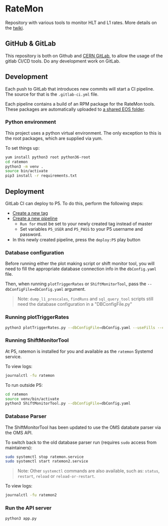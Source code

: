 # RateMon

Repository with various tools to monitor HLT and L1 rates. More details on the [twiki](https://twiki.cern.ch/twiki/bin/viewauth/CMS/RateMonitoringScriptWithReferenceComparison).

## GitHub & GitLab

This repository is both on Github and [CERN GitLab](https://gitlab.cern.ch/cms-tsg-fog/RateMon), to allow the usage of the gitlab CI/CD tools.
Do any development work on GitLab.

## Development

Each push to GitLab that introduces new commits will start a CI pipeline.
The source for that is the `.gitlab-ci.yml` file.

Each pipeline contains a build of an RPM package for the RateMon tools. These packages are automatically uploaded to [a shared EOS folder](https://cernbox.cern.ch/index.php/s/TL7L81EaTE3Z8Zy).

### Python environment

This project uses a python virtual environment.
The only exception to this is the root packages, which are supplied via yum.

To set things up:
```bash
yum install python3 root python36-root
cd ratemon
python3 -m venv .
source bin/activate
pip3 install -r requirements.txt
```

## Deployment

GitLab CI can deploy to P5. To do this, perform the following steps:

- [Create a new tag](https://gitlab.cern.ch/cms-tsg-fog/ratemon/-/tags/new)
- [Create a new pipeline](https://gitlab.cern.ch/cms-tsg-fog/ratemon/-/pipelines/new)
  - `Run for` must be set to your newly created tag instead of master
  - Set variables `P5_USER` and `P5_PASS` to your P5 username and password.
- In this newly created pipeline, press the `deploy:P5` play button

### Database configuration

Before running either the plot making script or shift monitor tool, you will need to fill the appropriate database connection info in the `dbConfig.yaml` file.

Then, when running `plotTriggerRates` or `ShiftMonitorTool`, pass the `--dbConfigFile=dbConfig.yaml` argument.

> Note: `dump_l1_prescales`, `findRuns` and `sql_query_tool` scripts still need the database configuration in a "DBConfigFile.py"


### Running plotTriggerRates

```bash
python3 plotTriggerRates.py --dbConfigFile=dbConfig.yaml --useFills --createFit --bestFit --triggerList=TriggerLists/monitorlist_COLLISIONS.list 6303
```

### Running ShiftMonitorTool

At P5, ratemon is installed for you and available as the `ratemon` Systemd service.

To view logs:
```bash
journalctl -fu ratemon
```

To run outside P5:
```bash
cd ratemon
source venv/bin/activate
python3 ShiftMonitorTool.py --dbConfigFile=dbConfig.yaml
```

### Database Parser

The ShiftMonitorTool has been updated to use the OMS databate parser via the OMS API. 

To switch back to the old database parser run (requires `sudo` access from maintainers):
```bash
sudo systemctl stop ratemon.service
sudo systemctl start ratemon2.service
```

> Note: Other `systemctl` commands are also available, such as: `status`, `restart`, `reload` or `reload-or-restart`.

To view logs:
```bash
journalctl -fu ratemon2
```

### Run the API server

```bash
python3 app.py
```
